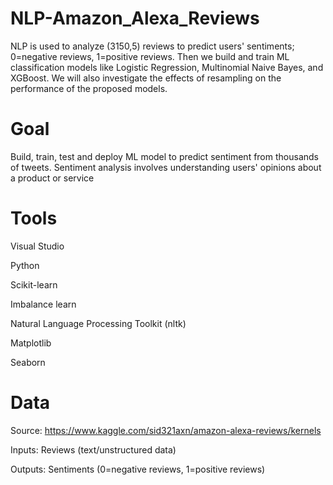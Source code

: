 # NLP-Amazon_Alexa_Reviews
NLP is used to analyze (3150,5) reviews to predict users' sentiments; 0=negative reviews, 1=positive reviews. Then we build and train ML classification models like Logistic Regression, Multinomial Naive Bayes, and XGBoost. We will also investigate the effects of resampling on the performance of the proposed models.  

# Goal
  Build, train, test and deploy ML model to predict sentiment from thousands of tweets. Sentiment analysis involves understanding users' opinions about a product or service
# Tools
  Visual Studio
  
  Python
  
  Scikit-learn
  
  Imbalance learn
  
  Natural Language Processing Toolkit (nltk)
  
  Matplotlib
  
  Seaborn
# Data
  Source: https://www.kaggle.com/sid321axn/amazon-alexa-reviews/kernels
  
  Inputs: Reviews (text/unstructured data)
  
  Outputs: Sentiments (0=negative reviews, 1=positive reviews)
